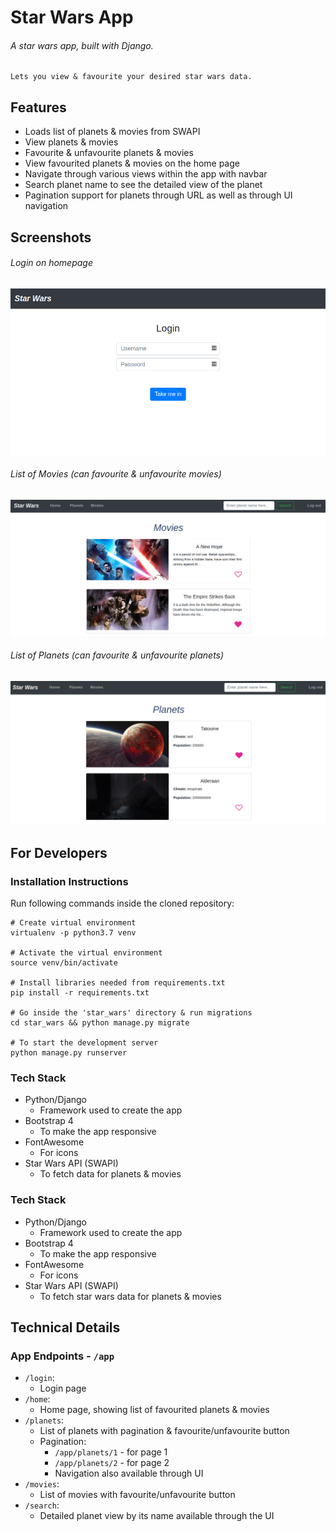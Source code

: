 # Star Wars App

###### A star wars app, built with Django.
    Lets you view & favourite your desired star wars data.

## Features

- Loads list of planets & movies from SWAPI 
- View planets & movies
- Favourite & unfavourite planets & movies
- View favourited planets & movies on the home page
- Navigate through various views within the app with navbar
- Search planet name to see the detailed view of the planet
- Pagination support for planets through URL as well as through UI navigation

## Screenshots

###### Login on homepage
![Planets List](readme_images/login.png)

###### List of Movies (can favourite & unfavourite movies)
![Movies List](readme_images/movies.png)

###### List of Planets (can favourite & unfavourite planets)
![Planets List](readme_images/planets.png)


## For Developers

### Installation Instructions

Run following commands inside the cloned repository:

```
# Create virtual environment
virtualenv -p python3.7 venv

# Activate the virtual environment
source venv/bin/activate

# Install libraries needed from requirements.txt
pip install -r requirements.txt

# Go inside the 'star_wars' directory & run migrations
cd star_wars && python manage.py migrate

# To start the development server
python manage.py runserver
```

### Tech Stack
- Python/Django
    - Framework used to create the app
- Bootstrap 4
    - To make the app responsive
- FontAwesome
    - For icons
- Star Wars API (SWAPI)
    - To fetch data for planets & movies

### Tech Stack
- Python/Django
    - Framework used to create the app
- Bootstrap 4
    - To make the app responsive
- FontAwesome
    - For icons
- Star Wars API (SWAPI)
    - To fetch star wars data for planets & movies

## Technical Details

### App Endpoints - `/app`

- `/login`:
    - Login page
- `/home`:
    - Home page, showing list of favourited planets & movies
- `/planets`:
    - List of planets with pagination & favourite/unfavourite button
    - Pagination:
        - `/app/planets/1` - for page 1
        - `/app/planets/2` - for page 2
        - Navigation also available through UI
- `/movies`:
    - List of movies with favourite/unfavourite button
- `/search`:
    - Detailed planet view by its name available through the UI
